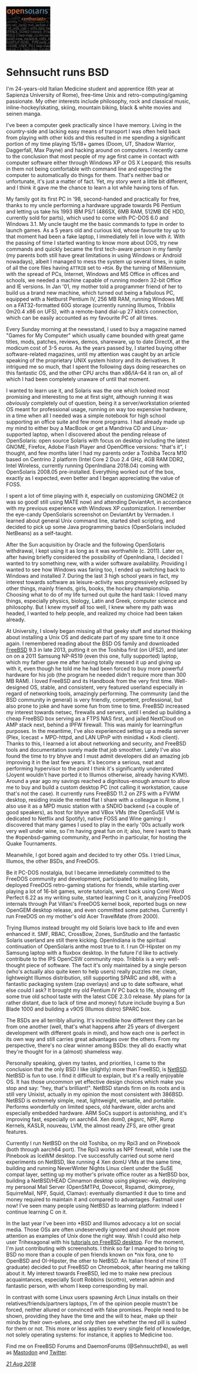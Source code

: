 <p><a href="/" alt="avatar" title="home page"><img src="sehnsucht.jpeg" class="w3"></a></p>

# Sehnsucht runs BSD

I'm 24-years-old Italian Medicine student and apprentice (6th year
at Sapienza University of Rome), free-time Unix and retro-computing/gaming
passionate. My other interests include philosophy, rock and classical
music, inline-hockey/skating, skiing, mountain biking, black & white
movies and seinen manga.

I've been a computer geek practically since I have memory. Living
in the country-side and lacking easy means of transport I was often
held back from playing with other kids and this resulted in me
spending a significant portion of my time playing 15/18+ games
(Doom, UT, Shadow Warrior, Daggerfall, Max Payne) and hacking around
on computers.  I recently came to the conclusion that most people
of my age first came in contact with computer software either through
Windows XP or OS X Leopard; this results in them not being comfortable
with command line and expecting the computer to automatically do
things for them. That's neither bad or unfortunate, it's just a
matter of fact.  Yet, my story went a little bit different, and I
think it gave me the chance to learn a lot while having tons of
fun.

My family got its first PC in '98, second-handed and practically
for free, thanks to my uncle performing a hardware upgrade towards
P6 Pentium and letting us take his 1993 IBM PS/1 (486SX, 6MB RAM,
512MB IDE HDD, currently sold for parts), which used to come with
PC-DOS 6.0 and Windows 3.1. My uncle taught me the basic commands
to type in order to launch games. As a 5 years old and curious kid,
whose favourite toy up to that moment had been a fake laptop, I
immediately fell in love with it. With the passing of time I started
wanting to know more about DOS, try new commands and quickly became
the first tech-aware person in my family (my parents both still
have great limitations in using Windows or Android nowadays), albeit
I managed to mess the system up several times, in spite of all the
core files having `ATTRIB` set to `+RSH`.  By the turning of
Millennium, with the spread of PCs, Internet, Windows and MS Office
in offices and schools, we needed a machine capable of running
modern 32-bit Office and IE versions. In Jan '01,  my mother told
a programmer friend of her to build us a brand new machine, which
turned out being a fabulous PC, equipped with a Netburst Pentium
IV, 256 MB RAM, running Windows ME on a FAT32-formatted 60G storage
(currently running Illumos, Tribblix  0m20.4 x86 on UFS), with a
remote-band dial-up 27 kbit/s connection, which can be easily
accounted as my favourite PC of all times.

Every Sunday morning at the newsstand, I used to buy a magazine
named "Games for My Computer" which usually came bounded with great
game titles, mods, patches, reviews, demos, shareware, up to date
DirectX, at the modicum cost of 3-5 euros. As the years passed by,
I started buying other software-related magazines, until my attention
was caught by an article speaking of the proprietary UNIX system
history and its derivatives. It intrigued me so much, that I spent
the following days doing researches on this fantastic OS, and the
other CPU archs than x86/IA-64 it ran on, all of which I had been
completely unaware of until that moment.

I wanted to learn use it, and Solaris was the one which looked most
promising and interesting to me at first sight, although running
it was _obviously_ completely out of question, being it a
server/workstation oriented OS meant for professional usage, running
on way too expensive hardware, in a time when all I needed was a
simple notebook for high school supporting an office suite and few
more programs. I had already made up my mind to either buy a MacBook
or get a Mandriva CD and Linux-supported laptop, when I discovered
about the pending release of OpenSolaris: open source Solaris with
focus on desktop including the latest GNOME, Firefox, Adobe Flash
Player and OpenOffice versions: "that's it", I thought, and few
months later I had my parents order a Toshiba Tecra M10 based on
Centrino 2 platform (Intel Core 2 Duo 2.4 GHz, 4GB RAM DDR2, Intel
Wireless, currently running OpenIndiana 2018.04) coming with
OpenSolaris 2008.05 pre-installed. Everything worked out of the
box, exactly as I expected, even better and I began appreciating
the value of FOSS.

I spent a lot of time playing with it, especially on customizing
GNOME2 (it was so good! still using MATE now) and attending DeviantArt,
in accordance with my previous experience with Windows XP customization.
I remember the eye-candy OpenSolaris screenshot on DeviantArt by
Vermaden. I learned about general Unix command line, started shell
scripting, and decided to pick up some Java programming basics
(OpenSolaris included NetBeans) as a self-taught.

After the Sun acquisition by Oracle and the following OpenSolaris
withdrawal, I kept using it as long as it was worthwhile (c. 2011).
Later on, after having briefly considered the possibility of
OpenIndiana, I decided I wanted to try something new, with a wider
software availability. Providing I wanted to see how Windows was
faring too, I ended up switching back to Windows and installed 7.
During the last 3 high school years in fact, my interest towards
software as leisure-activity was progressively eclipsed by other
things, mainly friends, girls, books, the hockey championship.
Choosing what to do of my life turned out quite the hard task: I
loved many things, especially physics, biology, Latin and Greek,
computer science and philosophy. But I knew myself all too well, I
knew where my path was headed, I wanted to help people, and realized
my choice had been taken already.

At University, I slowly began missing all that geeky stuff and
started thinking about installing a Unix OS and dedicate part of
my spare time to it once again. I remembered reading about the BSD
OS family and downloaded [FreeBSD] 9.3 in late 2013, putting it on
the Toshiba first (on UFS2), and later on on a 2011 Samsung NP-R519
(even this one, fully supported) laptop, which my father gave me
after having totally messed it up and giving up with it, even though
he told me he had been forced to buy more powerful hardware for his
job (the program he needed didn't require more than 300 MB RAM).
I loved FreeBSD and its Handbook from the very first time. Well-designed
OS, stable, and consistent, very featured userland especially in
regard of networking tools, amazingly performing. The community
(and the BSD community in general) is very friendly, competent,
professional, but also prone to joke and have some fun from time
to time. FreeBSD increased my interest towards netsec, firewalls
and servers, until I ended up building a cheap FreeBSD box serving
as a FTPS NAS first, and jailed NextCloud on AMP stack next, behind
a IPFW firewall. This was mainly for learning/fun purposes. In the
meantime, I've also experienced  setting up a media server (Plex,
Icecast + MPD-httpd, and LAN UPnP with minidlad + Kodi client).
Thanks to this, I learned a lot about networking and security, and
FreeBSD tools and documentation surely made that job smoother.
Lately I've also found the time to try bhyve and I must admit
developers did an amazing job improving it in the last few years.
It's become a serious, neat and performing hypervisor to the point
I think it's significantly underrated (Joyent wouldn't have ported
it to Illumos otherwise, already having KVM!). Around a year ago
my savings reached a dignitous-enough amount to allow me to buy and
build a custom desktop PC (not calling it workstation, cause that's
not the case). It currently runs FreeBSD 11.2 on ZFS with a FVWM
desktop, residing inside the rented flat I share with a colleague
in Rome, I also use it as a MPD music station with a SNDIO backend
(+a couple of good speakers), as  host for bhyve and VBox VMs (the
OpenSuSE VM is dedicated to Netflix and Spotify), native FOSS and
Wine gaming: I discovered that many games I used to play in the
early '00s actually work very well under wine, so I'm having great
fun on it; also, here I want to thank the #openbsd-gaming community,
and Pertho in particular, for hosting the Quake Tournaments.

Meanwhile, I got bored again and decided to try other OSs. I tried
Linux, Illumos, the other BSDs, and FreeDOS.

Be it PC-DOS nostalgia, but I became immediately committed to the
FreeDOS community and development, participated to mailing lists,
deployed FreeDOS retro-gaming stations for friends, while starting
over playing a lot of 16-bit games, wrote tutorials, went back using
Corel Word Perfect 6.22 as my writing suite, started learning C on
it, analyzing FreeDOS internals through Pat Villani's FreeDOS kernel
book, reported bugs on new OpenGEM desktop release, and even committed
some patches. Currently I run FreeDOS on my mother's old Acer
TravelMate (from 2000).

Trying Illumos instead brought my old Solaris love back to life and
even enhanced it. SMF, RBAC, CrossBow, Zones, SunStudio and the
fantastic Solaris userland are still there kicking. OpenIndiana is
the spiritual continuation of OpenSolaris anthe most true to it. I
run OI-Hipster on my Samsung laptop with a fluxbox desktop.  In the
future I'd like to actively contribute to the IPS OpenCSW community
repo. Tribblix is a very well-thought piece of software.  The fact
it's only maintained by a single person (who's actually also quite
keen to help users) really puzzles me: clean, lightweight Illumos
distribution, still supporting SPARC and x86, with a fantastic
packaging system (zap overlays) and up to date software, what else
could I ask? It brought my old Pentium IV PC back to life, showing
off some true old school taste with the latest CDE 2.3.0 release.
My plans for (a rather distant, due to lack of time and money)
future include buying a Sun Blade 1000 and building a v9OS (Illumos
distro) SPARC box.

The BSDs are all terribly alluring. It's incredible how different
they can be from one another (well, that's what happens after 25
years of divergent development with different goals in mind), and
how each one is perfect in its own way and still carries great
advantages over the others. From my perspective, there's no clear
winner among BSDs: they all do exactly what they're thought for in
a (almost) shameless way.

Personally speaking, given my tastes, and priorities, I came to the
conclusion that the only BSD I like (slightly) more than FreeBSD,
is [NetBSD].  NetBSD is fun to use. I find it difficult to explain,
but it's a really enjoyable OS. It has those uncommon yet effective
design choices which make you stop and say: "hey, that's brilliant!".
NetBSD stands firm on its roots and is still very Unixist, actually
in my opinion the most consistent with 386BSD.  NetBSD is extremely
simple, neat, lightweight, versatile, and portable. Performs
wonderfully on limited specs, old hardware, older archs and especially
embedded hardware. ARM SoCs support is astonishing, and it's improving
fast, especially on aarch64. Xen dom0, pkgsrc, NPF, Rump Kernels,
KASLR, nouveau, LVM, the almost ready ZFS, are other great features.

Currently I run NetBSD on the old Toshiba, on my Rpi3 and on Pinebook
(both through aarch64 port).  The Rpi3 works as NPF firewall, while
I use the Pinebook as IceWM desktop.  I've successfully carried out
some nerd experiments on NetBSD, like running 4 Xen domU VMs at the
same time, building and running NeverWinter Nights Linux client
under the SuSE compat layer, setting up my mother's private office
router as a NetBSD box, building a NetBSD/HEAD Cinnamon desktop
using pkgswc-wip,  deploying my personal Mail Server (OpenSMTPd,
Dovecot, Rspamd, dkimproxy, SquirreMail, NPF, Squid, Clamav):
eventually dismantled it due to time and money required to maintain
it and compared to advantages. Fastmail user now!  I've seen many
people using NetBSD as learning platform: indeed I continue learning
C on it.

In the last year I've been into *BSD and Illumos advocacy a lot on
social media. Those OSs are often undeservedly ignored and should
get more attention as examples of Unix done the right way. Wish I
could also help user Trihexagonal with his [tutorials on FreeBSD
desktop](http://trihexagonal.org). For the moment, I'm just
contributing with screenshots.  I think so far I managed to bring
to BSD no more than a couple of pen friends known on *nix fora, one
to OpenBSD and OI-Hipster, the other to NetBSD.  An Italian friend
of mine (IT graduate) decided to put FreeBSD on Chromebook, after
hearing me talking about it. My interest towards FreeBSD, led me
to make new precious acquaintances, especially Scott Robbins
(scottro), veteran admin and fantastic person, with whom I keep
corresponding by mail.

In contrast with some Linux users spawning Arch Linux installs on
their relatives/friends/partners laptops, I'm of the opinion people
mustn't be forced, neither allured or convinced with false promises.
People need to be shown, providing they have the time and the will
to hear, make up their minds by their own-selves, and only then see
whether the red pill is suited for them or not. This more or less
applies to every single field of knowledge, not solely operating
systems: for instance, it applies to Medicine too.

Find me on FreeBSD Forums and DaemonForums (@Sehnsucht94), as well
as [Mastodon](https://bsd.network/@sehnsucht) and
[Twitter](https://twitter.com/Vins_Quotes).

_[21 Aug 2018](/raw/people/sehnsucht.md)_

[FreeBSD]: https://www.freebsd.org/
[NetBSD]: https://www.netbsd.org/

